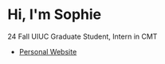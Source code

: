 # Hi, I'm Sophie
24 Fall UIUC Graduate Student, Intern in CMT
- [Personal Website](https://chihyu0917.github.io/)
